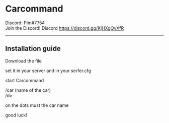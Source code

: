 # Carcommand

Discord: Pim#7754       
Join the Discord!
Discord https://discord.gg/KjHXgQvXfR

--------------------------------------------------------
## Installation guide

Download the file

set it in your server
and in your serfer.cfg

start Carcommand


/car (name of the car)                                                      
/dv

on the dots must the car name

good luck!
